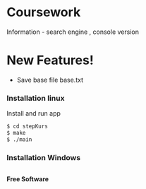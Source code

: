 # Coursework

Information - search engine , console version

# New Features!

  - Save base file base.txt

### Installation linux
Install and run app

```sh
$ cd stepKurs
$ make
$ ./main
```

### Installation Windows
```sh
```

**Free Software**


